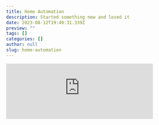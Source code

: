 ```yaml
---
title: Home Automation
description: Started something new and loved it
date: 2023-08-12T19:49:31.339Z
preview: ""
tags: []
categories: []
author: null
slug: home-automation
---
```

<iframe src="https://mastodontech.de/@larnius/110459484658303129/embed" class="mastodon-embed" style="max-width: 100%; border: 0" width="400" allowfullscreen="allowfullscreen"></iframe><script src="https://mastodontech.de/embed.js" async="async"></script>



